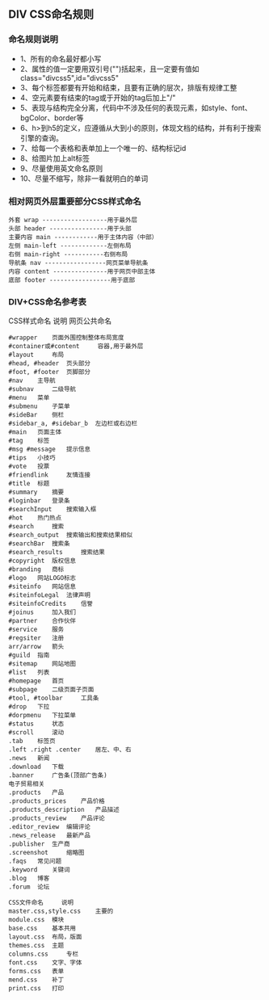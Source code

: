 ## DIV CSS命名规则
### 命名规则说明
* 1、所有的命名最好都小写
* 2、属性的值一定要用双引号("")括起来，且一定要有值如class="divcss5",id="divcss5"
* 3、每个标签都要有开始和结束，且要有正确的层次，排版有规律工整
* 4、空元素要有结束的tag或于开始的tag后加上"/"
* 5、表现与结构完全分离，代码中不涉及任何的表现元素，如style、font、bgColor、border等
* 6、h>到h5的定义，应遵循从大到小的原则，体现文档的结构，并有利于搜索引擎的查询。
* 7、给每一个表格和表单加上一个唯一的、结构标记id
* 8、给图片加上alt标签
* 9、尽量使用英文命名原则
* 10、尽量不缩写，除非一看就明白的单词


### 相对网页外层重要部分CSS样式命名
	外套 wrap ------------------用于最外层
	头部 header ----------------用于头部
	主要内容 main ------------用于主体内容（中部）
	左侧 main-left -------------左侧布局
	右侧 main-right -----------右侧布局
	导航条 nav -----------------网页菜单导航条
	内容 content ---------------用于网页中部主体
	底部 footer -----------------用于底部

### DIV+CSS命名参考表
CSS样式命名 	说明
网页公共命名

	#wrapper 	页面外围控制整体布局宽度
	#container或#content 	容器,用于最外层
	#layout 	布局
	#head, #header 	页头部分
	#foot, #footer 	页脚部分
	#nav 	主导航
	#subnav 	二级导航
	#menu 	菜单
	#submenu 	子菜单
	#sideBar 	侧栏
	#sidebar_a, #sidebar_b 	左边栏或右边栏
	#main 	页面主体
	#tag 	标签
	#msg #message 	提示信息
	#tips 	小技巧
	#vote 	投票
	#friendlink 	友情连接
	#title 	标题
	#summary 	摘要
	#loginbar 	登录条
	#searchInput 	搜索输入框
	#hot 	热门热点
	#search 	搜索
	#search_output 	搜索输出和搜索结果相似
	#searchBar 	搜索条
	#search_results 	搜索结果
	#copyright 	版权信息
	#branding 	商标
	#logo 	网站LOGO标志
	#siteinfo 	网站信息
	#siteinfoLegal 	法律声明
	#siteinfoCredits 	信誉
	#joinus 	加入我们
	#partner 	合作伙伴
	#service 	服务
	#regsiter 	注册
	arr/arrow 	箭头
	#guild 	指南
	#sitemap 	网站地图
	#list 	列表
	#homepage 	首页
	#subpage 	二级页面子页面
	#tool, #toolbar 	工具条
	#drop 	下拉
	#dorpmenu 	下拉菜单
	#status 	状态
	#scroll 	滚动
	.tab 	标签页
	.left .right .center 	居左、中、右
	.news 	新闻
	.download 	下载
	.banner 	广告条(顶部广告条)
	电子贸易相关
	.products 	产品
	.products_prices 	产品价格
	.products_description 	产品描述
	.products_review 	产品评论
	.editor_review 	编辑评论
	.news_release 	最新产品
	.publisher 	生产商
	.screenshot 	缩略图
	.faqs 	常见问题
	.keyword 	关键词
	.blog 	博客
	.forum 	论坛
	
	CSS文件命名 	说明
	master.css,style.css 	主要的
	module.css 	模块
	base.css 	基本共用
	layout.css 	布局，版面
	themes.css 	主题
	columns.css 	专栏
	font.css 	文字、字体
	forms.css 	表单
	mend.css 	补丁
	print.css 	打印